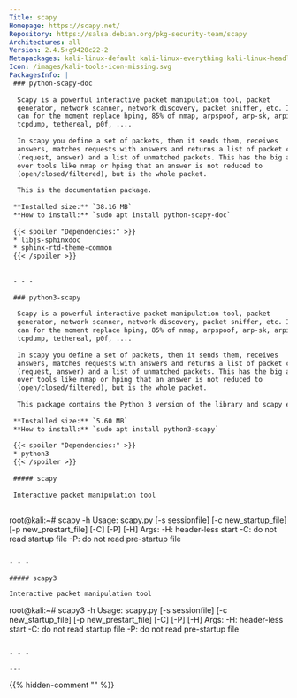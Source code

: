 ```yaml
---
Title: scapy
Homepage: https://scapy.net/
Repository: https://salsa.debian.org/pkg-security-team/scapy
Architectures: all
Version: 2.4.5+g9420c22-2
Metapackages: kali-linux-default kali-linux-everything kali-linux-headless kali-linux-large kali-tools-802-11 kali-tools-information-gathering kali-tools-passwords kali-tools-voip kali-tools-vulnerability kali-tools-wireless 
Icon: /images/kali-tools-icon-missing.svg
PackagesInfo: |
 ### python-scapy-doc
 
  Scapy is a powerful interactive packet manipulation tool, packet
  generator, network scanner, network discovery, packet sniffer, etc. It
  can for the moment replace hping, 85% of nmap, arpspoof, arp-sk, arping,
  tcpdump, tethereal, p0f, ....
   
  In scapy you define a set of packets, then it sends them, receives
  answers, matches requests with answers and returns a list of packet couples
  (request, answer) and a list of unmatched packets. This has the big advantage
  over tools like nmap or hping that an answer is not reduced to
  (open/closed/filtered), but is the whole packet.
   
  This is the documentation package.
 
 **Installed size:** `38.16 MB`  
 **How to install:** `sudo apt install python-scapy-doc`  
 
 {{< spoiler "Dependencies:" >}}
 * libjs-sphinxdoc 
 * sphinx-rtd-theme-common 
 {{< /spoiler >}}
 
 
 - - -
 
 ### python3-scapy
 
  Scapy is a powerful interactive packet manipulation tool, packet
  generator, network scanner, network discovery, packet sniffer, etc. It
  can for the moment replace hping, 85% of nmap, arpspoof, arp-sk, arping,
  tcpdump, tethereal, p0f, ....
   
  In scapy you define a set of packets, then it sends them, receives
  answers, matches requests with answers and returns a list of packet couples
  (request, answer) and a list of unmatched packets. This has the big advantage
  over tools like nmap or hping that an answer is not reduced to
  (open/closed/filtered), but is the whole packet.
   
  This package contains the Python 3 version of the library and scapy executable.
 
 **Installed size:** `5.60 MB`  
 **How to install:** `sudo apt install python3-scapy`  
 
 {{< spoiler "Dependencies:" >}}
 * python3
 {{< /spoiler >}}
 
 ##### scapy
 
 Interactive packet manipulation tool
 
 ```
 root@kali:~# scapy -h
 Usage: scapy.py [-s sessionfile] [-c new_startup_file] [-p new_prestart_file] [-C] [-P] [-H]
 Args:
 	-H: header-less start
 	-C: do not read startup file
 	-P: do not read pre-startup file
 
 ```
 
 - - -
 
 ##### scapy3
 
 Interactive packet manipulation tool
 
 ```
 root@kali:~# scapy3 -h
 Usage: scapy.py [-s sessionfile] [-c new_startup_file] [-p new_prestart_file] [-C] [-P] [-H]
 Args:
 	-H: header-less start
 	-C: do not read startup file
 	-P: do not read pre-startup file
 
 ```
 
 - - -
 
---
```

{{% hidden-comment "<!--Do not edit anything above this line-->" %}}
